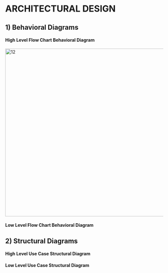 # ARCHITECTURAL DESIGN

## 1) Behavioral Diagrams

#### High Level Flow Chart Behavioral Diagram

<img width="534" alt="12" src="https://user-images.githubusercontent.com/99073372/157872439-7d322ae0-0278-4688-971e-096dc56663ca.PNG">


#### Low Level Flow Chart Behavioral Diagram



## 2) Structural Diagrams

#### High Level Use Case Structural Diagram

#### Low Level Use Case Structural Diagram
